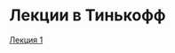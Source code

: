 # Лекции в Тинькофф

[Лекция 1](https://github.com/TheIvanYes/tink-lectures/blob/main/lectures/lecture_01.md)
